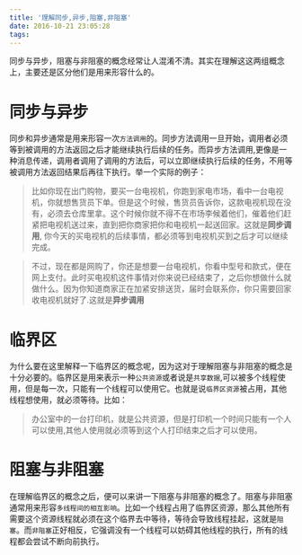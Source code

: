 ```yaml
---
title: '理解同步,异步,阻塞,非阻塞'
date: 2016-10-21 23:05:28
tags:
---
```

同步与异步，阻塞与非阻塞的概念经常让人混淆不清。其实在理解这这两组概念上，主要还是区分他们是用来形容什么的。

# 同步与异步
同步和异步通常是用来形容一次`方法调用`的。同步方法调用一旦开始，调用者必须等到被调用的方法返回之后才能继续执行后续的任务。而异步方法调用,更像是一种消息传递，调用者调用了调用的方法后，可以立即继续执行后续的任务，不用等被调用方法返回结果后再往下执行。举一个实际的例子：
> 比如你现在出门购物，要买一台电视机，你跑到家电市场，看中一台电视机，你就想售货员下单。但是这个时候，售货员告诉你，这款电视机现在没有，必须去仓库里拿。这个时候你就不得不在市场李候着他们，催着他们赶紧把电视机送过来，直到把你商家把你和电视机一起送回家。这就是**同步调用**, 你今天的买电视机的后续事情，都必须等到电视机买到之后才可以继续完成。

> 不过，现在都是网购了，你还是想要一台电视机，你看中型号和款式，便在网上支付。此时买电视机这件事情对你来说已经结束了，之后你想做什么就做什么。因为你知道商家正在加紧安排送货，届时会联系你，你只需要回家收电视机就好了.这就是**异步调用**

# 临界区
为什么要在这里解释一下临界区的概念呢，因为这对于理解阻塞与非阻塞的概念是十分必要的。临界区是用来表示一种`公共资源`或者说是`共享数据`,可以被多个线程使用，但是每一次，只能有一个线程可以使用它。也就是说`临界区资源`被占用，其他线程想使用，就必须等待。比如：
> 办公室中的一台打印机，就是公共资源，但是打印机一个时间只能有一个人可以使用,其他人使用就必须等到这个人打印结束之后才可以使用。

# 阻塞与非阻塞
在理解临界区的概念之后，便可以来讲一下阻塞与非阻塞的概念了。阻塞与非阻塞通常用来形容`多线程间的相互影响`。比如一个线程占用了临界区资源，那么其他所有需要这个资源线程就必须在这个临界去中等待，等待会导致线程挂起，这就是`阻塞`。而`非阻塞`正好相反，它强调没有一个线程可以妨碍其他线程的执行，所有的线程都会尝试不断向前执行。